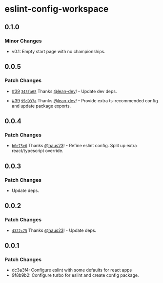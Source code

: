 # eslint-config-workspace

## 0.1.0

### Minor Changes

- v0.1: Empty start page with no championships.

## 0.0.5

### Patch Changes

- [#39](https://github.com/haus23/runde.tips/pull/39) [`343fa68`](https://github.com/haus23/runde.tips/commit/343fa6829fe9c81149fa269fc222da07d751f542) Thanks [@lean-dev](https://github.com/lean-dev)! - Update dev deps.

- [#39](https://github.com/haus23/runde.tips/pull/39) [`95d937a`](https://github.com/haus23/runde.tips/commit/95d937af09d35adfbbea31c1e3014e82bc1d29dd) Thanks [@lean-dev](https://github.com/lean-dev)! - Provide extra ts-recommended config and update package exports.

## 0.0.4

### Patch Changes

- [`b0e75e6`](https://github.com/haus23/runde.tips/commit/b0e75e6b330c7c431c1cb7878f03e89a5aae1501) Thanks [@haus23](https://github.com/haus23)! - Refine eslint config. Split up extra react/typescript override.

## 0.0.3

### Patch Changes

- Update deps.

## 0.0.2

### Patch Changes

- [`4322c75`](https://github.com/haus23/runde.tips/commit/4322c7592485edff7f0f8df6e4d3f330a20d5c18) Thanks [@haus23](https://github.com/haus23)! - Update deps.

## 0.0.1

### Patch Changes

- dc3a3f4: Configure eslint with some defaults for react apps
- 9f8b9b2: Configure turbo for eslint and create config package.
